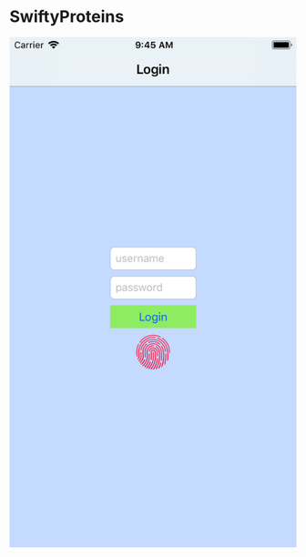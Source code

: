 # SwiftyProteins

![](https://github.com/jschotte/SwiftyProteins/blob/master/screenshots/1.png?raw=true)
